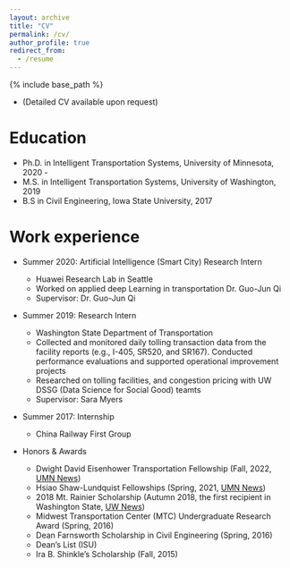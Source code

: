 ```yaml
---
layout: archive
title: "CV"
permalink: /cv/
author_profile: true
redirect_from:
  - /resume
---
```


{% include base_path %}

 * (Detailed CV available upon request)

Education
======
* Ph.D. in Intelligent Transportation Systems, University of Minnesota, 2020 - 
* M.S. in Intelligent Transportation Systems, University of Washington, 2019
* B.S in Civil Engineering, Iowa State University, 2017

Work experience
======
* Summer 2020: Artificial Intelligence (Smart City) Research Intern
  * Huawei Research Lab in Seattle
  * Worked on applied deep Learning in transportation Dr. Guo-Jun Qi
  * Supervisor: Dr. Guo-Jun Qi

* Summer 2019: Research Intern
  * Washington State Department of Transportation
  * Collected and monitored daily tolling transaction data from the facility reports (e.g., I-405, SR520, and SR167).
      Conducted performance evaluations and supported operational improvement projects
  * Researched on tolling facilities, and congestion pricing with UW DSSG (Data Science for Social Good) teamts
  * Supervisor: Sara Myers

* Summer 2017: Internship
  * China Railway First Group

* Honors & Awards
  * Dwight David Eisenhower Transportation Fellowship (Fall, 2022, [UMN News](https://cse.umn.edu/cege/news/li-receives-eisenhower-transportation-fellowship-applying-data-science-improve-pedestrian))
  * Hsiao Shaw-Lundquist Fellowships (Spring, 2021, [UMN News](https://cse.umn.edu/cege/news/four-cege-students-china-connections-receive-hsiao-shaw-lundquist-fellowships))
  * 2018 Mt. Rainier Scholarship (Autumn 2018, the first recipient in Washington State, [UW News](https://www.ce.washington.edu/news/article/2018-12-11/awards-accolades))
  * Midwest Transportation Center (MTC) Undergraduate Research Award (Spring, 2016)
  * Dean Farnsworth Scholarship in Civil Engineering (Spring, 2016)
  * Dean’s List (ISU)
  * Ira B. Shinkle’s Scholarship (Fall, 2015)

<!-- Publications
======
  <ul>{% for post in site.publications %}
    {% include archive-single-cv.html %}
  {% endfor %}</ul>
  
Talks
======
  <ul>{% for post in site.talks %}
    {% include archive-single-talk-cv.html %}
  {% endfor %}</ul>
  
Teaching
======
  <ul>{% for post in site.teaching %}
    {% include archive-single-cv.html %}
  {% endfor %}</ul>
  
Service and leadership
======
* Currently signed in to 43 different slack teams -->
